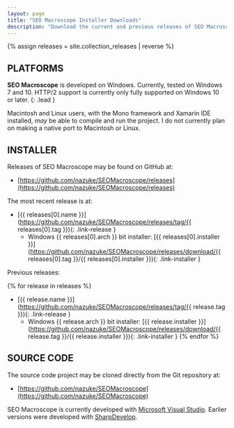 ```yaml
---
layout: page
title: "SEO Macroscope Installer Downloads"
description: "Download the current and previous releases of SEO Macroscope."
---
```


{% assign releases = site.collection_releases | reverse %}

## PLATFORMS

**SEO Macroscope** is developed on Windows. Currently, tested on Windows 7 and 10. HTTP/2 support is currently only fully supported on Windows 10 or later.
{: .lead }

Macintosh and Linux users, with the Mono framework and Xamarin IDE installed, *may* be able to compile and run the project. I do not currently plan on making a native port to Macintosh or Linux.

## INSTALLER

Releases of SEO Macroscope may be found on GitHub at:

* [https://github.com/nazuke/SEOMacroscope/releases](https://github.com/nazuke/SEOMacroscope/releases)

The most recent release is at:

* [{{ releases[0].name }}](https://github.com/nazuke/SEOMacroscope/releases/tag/{{ releases[0].tag }}){: .link-release }
    * Windows {{ releases[0].arch }} bit installer: [{{ releases[0].installer }}](https://github.com/nazuke/SEOMacroscope/releases/download/{{ releases[0].tag }}/{{ releases[0].installer }}){: .link-installer }

Previous releases:

{% for release in releases %}
* [{{ release.name }}](https://github.com/nazuke/SEOMacroscope/releases/tag/{{ release.tag }}){: .link-release }
    * Windows {{ release.arch }} bit installer: [{{ release.installer }}](https://github.com/nazuke/SEOMacroscope/releases/download/{{ release.tag }}/{{ release.installer }}){: .link-installer }
{% endfor %}

## SOURCE CODE

The source code project may be cloned directly from the Git repository at:

* [https://github.com/nazuke/SEOMacroscope](https://github.com/nazuke/SEOMacroscope)

SEO Macroscope is currently developed with [Microsoft Visual Studio](https://www.visualstudio.com/). Earlier versions were developed with [SharpDevelop](http://www.icsharpcode.net/opensource/sd/).
